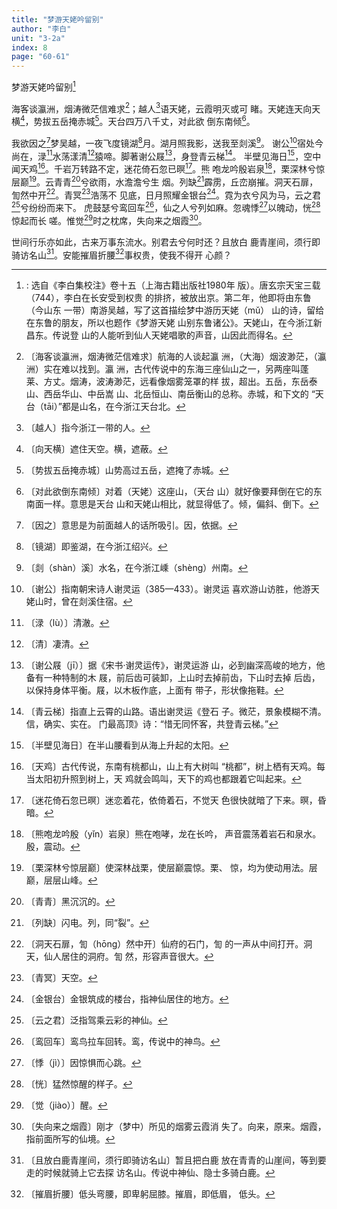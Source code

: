 ```yaml
---
title: "梦游天姥吟留别"
author: "李白"
unit: "3-2a"
index: 8
page: "60-61"
---
```


梦游天姥吟留别[^1-a]

海客谈瀛洲，烟涛微茫信难求[^1-b]；越人[^1-c]语天姥，云霞明灭或可
睹。天姥连天向天横[^1-d]，势拔五岳掩赤城[^1-e]。天台四万八千丈，对此欲
倒东南倾[^1-f]。

我欲因之[^1-g]梦吴越，一夜飞度镜湖[^1-h]月。湖月照我影，送我至剡溪[^1-i]。
谢公[^1-j]宿处今尚在，渌[^1-k]水荡漾清[^1-l]猿啼。脚著谢公屐[^1-m]，身登青云梯[^1-n]。
半壁见海日[^1-o]，空中闻天鸡[^1-p]。千岩万转路不定，迷花倚石忽已暝[^1-q]。熊
咆龙吟殷岩泉[^1-r]，栗深林兮惊层巅[^1-s]。云青青[^1-t]兮欲雨，水澹澹兮生
烟。列缺[^2-a]霹雳，丘峦崩摧。洞天石扉，訇然中开[^2-b]。青冥[^2-c]浩荡不
见底，日月照耀金银台[^2-d]。霓为衣兮风为马，云之君[^2-e]兮纷纷而来下。
虎鼓瑟兮鸾回车[^2-f]，仙之人兮列如麻。忽魂悸[^2-g]以魄动，恍[^2-h]惊起而长
嗟。惟觉[^2-i]时之枕席，失向来之烟霞[^2-j]。

世间行乐亦如此，古来万事东流水。别君去兮何时还？且放白
鹿青崖间，须行即骑访名山[^2-k]。安能摧眉折腰[^2-l]事权贵，使我不得开
心颜？

[^1-a]: : 选自《李白集校注》卷十五（上海古籍出版社1980年
    版）。唐玄宗天宝三载（744），李白在长安受到权贵
    的排挤，被放出京。第二年，他即将由东鲁（今山东
    一带）南游吴越，写了这首描绘梦中游历天姥（mǔ）
    山的诗，留给在东鲁的朋友，所以也题作《梦游天姥
    山别东鲁诸公》。天姥山，在今浙江新昌东。传说登
    山的人能听到仙人天姥唱歌的声音，山因此而得名。
[^1-b]: 〔海客谈瀛洲，烟涛微茫信难求〕航海的人谈起瀛
    洲，（大海）烟波渺茫，（瀛洲）实在难以找到。瀛
    洲，古代传说中的东海三座仙山之一，另两座叫蓬
    莱、方丈。烟涛，波涛渺茫，远看像烟雾笼罩的样
    拔，超出。五岳，东岳泰山、西岳华山、中岳嵩
    山、北岳恒山、南岳衡山的总称。赤城，和下文的
    “天台（tāi）”都是山名，在今浙江天台北。
[^1-c]: 〔越人〕指今浙江一带的人。
[^1-d]: 〔向天横〕遮住天空。横，遮蔽。
[^1-c]: 〔越人〕指今浙江一带的人。
[^1-d]: 〔向天横〕遮住天空。横，遮蔽。
[^1-e]: 〔势拔五岳掩赤城〕山势高过五岳，遮掩了赤城。
[^1-f]: 〔对此欲倒东南倾〕对着（天姥）这座山，（天台
    山）就好像要拜倒在它的东南面一样。意思是天台
    山和天姥山相比，就显得低了。倾，偏斜、倒下。
[^1-g]: 〔因之〕意思是为前面越人的话所吸引。因，依据。
[^1-h]: 〔镜湖〕即鉴湖，在今浙江绍兴。
[^1-i]: 〔剡（shàn）溪〕水名，在今浙江嵊（shèng）州南。
[^1-j]: 〔谢公〕指南朝宋诗人谢灵运（385—433）。谢灵运
    喜欢游山访胜，他游天姥山时，曾在剡溪住宿。
[^1-k]: 〔渌（lù）〕清澈。
[^1-l]: 〔清〕凄清。
[^1-m]: 〔谢公屐（jī）〕据《宋书·谢灵运传》，谢灵运游
    山，必到幽深高峻的地方，他备有一种特制的木
    屐，前后齿可装卸，上山时去掉前齿，下山时去掉
    后齿，以保持身体平衡。屐，以木板作底，上面有
    带子，形状像拖鞋。
[^1-n]: 〔青云梯〕指直上云霄的山路。语出谢灵运《登石
子。微茫，景象模糊不清。信，确实、实在。
门最高顶》诗：“惜无同怀客，共登青云梯。”
[^1-o]: 〔半壁见海日〕在半山腰看到从海上升起的太阳。
[^1-p]: 〔天鸡〕古代传说，东南有桃都山，山上有大树叫
    “桃都”，树上栖有天鸡。每当太阳初升照到树上，天
    鸡就会鸣叫，天下的鸡也都跟着它叫起来。
[^1-q]: 〔迷花倚石忽已暝〕迷恋着花，依倚着石，不觉天
    色很快就暗了下来。暝，昏暗。
[^1-r]: 〔熊咆龙吟殷（yǐn）岩泉〕熊在咆哮，龙在长吟，
    声音震荡着岩石和泉水。殷，震动。
[^1-s]: 〔栗深林兮惊层巅〕使深林战栗，使层巅震惊。栗、
    惊，均为使动用法。层巅，层层山峰。
[^1-t]: 〔青青〕黑沉沉的。

[^2-a]: 〔列缺〕闪电。列，同“裂”。
[^2-b]: 〔洞天石扉，訇（hōng）然中开〕仙府的石门，訇
    的一声从中间打开。洞天，仙人居住的洞府。訇
    然，形容声音很大。
[^2-c]: 〔青冥〕天空。
[^2-d]: 〔金银台〕金银筑成的楼台，指神仙居住的地方。
[^2-e]: 〔云之君〕泛指驾乘云彩的神仙。
[^2-f]: 〔鸾回车〕鸾鸟拉车回转。鸾，传说中的神鸟。
[^2-g]: 〔悸（jì）〕因惊惧而心跳。
[^2-h]: 〔恍〕猛然惊醒的样子。
[^2-i]: 〔觉（jiào）〕醒。
[^2-j]: 〔失向来之烟霞〕刚才（梦中）所见的烟雾云霞消
    失了。向来，原来。烟霞，指前面所写的仙境。
[^2-k]: 〔且放白鹿青崖间，须行即骑访名山〕暂且把白鹿
    放在青青的山崖间，等到要走的时候就骑上它去探
    访名山。传说中神仙、隐士多骑白鹿。
[^2-l]: 〔摧眉折腰〕低头弯腰，即卑躬屈膝。摧眉，即低眉，
    低头。
